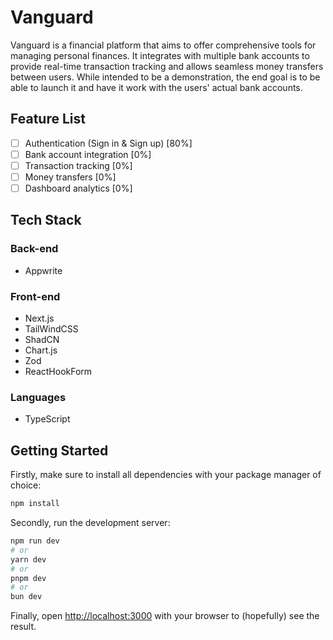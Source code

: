 # Vanguard
Vanguard is a financial platform that aims to offer comprehensive tools for managing personal finances. It integrates with multiple bank accounts to provide real-time transaction tracking and allows seamless money transfers between users. While intended to be a demonstration, the end goal is to be able to launch it and have it work with the users' actual bank accounts.

## Feature List
- [ ] Authentication (Sign in & Sign up) [80%]
- [ ] Bank account integration [0%]
- [ ] Transaction tracking [0%]
- [ ] Money transfers [0%]
- [ ] Dashboard analytics [0%]

## Tech Stack
### Back-end
* Appwrite

### Front-end
* Next.js
* TailWindCSS
* ShadCN
* Chart.js
* Zod
* ReactHookForm

### Languages
* TypeScript

## Getting Started
Firstly, make sure to install all dependencies with your package manager of choice:

```bash
npm install
```

Secondly, run the development server:

```bash
npm run dev
# or
yarn dev
# or
pnpm dev
# or
bun dev
```

Finally, open [http://localhost:3000](http://localhost:3000) with your browser to (hopefully) see the result.
